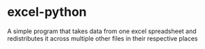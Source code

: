 # excel-python

A simple program that takes data from one excel spreadsheet and redistributes it across multiple other files in their respective places
